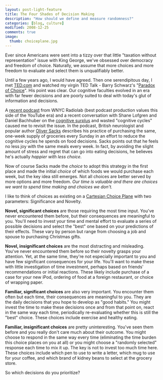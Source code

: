 ```yaml
---
layout: post-light-feature
title: The Four Shades of Decision Making
description: "How should we define and measure randomness?"
categories: [blog, culture]
modified: 2008-12-25
comments: true
image:
  thumb: choiceplane.jpg
---
```

Ever since Americans were sent into a tizzy over that little "taxation without representation" issue with King George, we've obsessed over democracy and freedom of choice.  Naturally, we assume that more choices and more freedom to evaluate and select them is unqualifiably better.

Until a few years ago, I would have agreed.  Then one serendipitous day, I met <a href="http://www.ted.com/index.php/">TED.com</a> and watched my virgin TED Talk - Barry Schwarz's "<a href="http://www.ted.com/index.php/talks/barry_schwartz_on_the_paradox_of_choice.html">Paradox of Choice</a>".  His point was clear.  Our cognitive faculties evolved in an era with far fewer decisions and are poorly suited to deal with today's glut of information and decisions.

A <a href="http://blogs.wnyc.org/radiolab/2008/11/18/choice/">recent podcast</a> from WNYC Radiolab (best podcast production values this side of the YouTube era) and a recent conversation with Shane Lofgren and Daniel Bachhuber on the <a href="http://calacanis.com/2008/04/30/clay-shirky-cognitive-surplus-talk-at-web-2-0/">cognitive surplus</a> and wasted "cognitive cycles" caused me to revisit the issue.  In the podcast, British neurologist and popular author <a href="http://en.wikipedia.org/wiki/Oliver_Sacks">Oliver Sacks</a> describes his practice of purchasing the same, one-week supply of groceries every Sunday in an effort to reduce the cognitive cycles he spends on food decisions.  Sacks points out that he feels no less joy with the same meals every week.  In fact, by avoiding the slight amount of stress and regret that can go into eating decisions, he believes he's actually <em>happier with less choice.</em>

Now of course Sacks made the <em>choice </em>to adopt this strategy in the first place and made the initial <em>choice</em> of which foods we would purchase each week, but the key idea still emerges.  Not all choices are better served by more options and more freedom.  <em>Our time is valuable and there are choices we want to spend time making and choices we don't.</em>

I like to think of choices as existing on a [Cartesian Choice Plane](http://www.djstrouse.com/images/choiceplane.jpg) with two parameters: Significance and Novelty.

<strong>Novel, significant choices</strong> are those requiring the most time input.  You've never encountered them before, but their consequences are meaningful to you.  You'll need to invest your time and mental effort to evaluate a series of possible decisions and select the "best" one based on your predictions of their effects.  These vary by person but range from choosing a job and spouse to purchasing Christmas gifts.

<strong>Novel, insignificant choices</strong> are the most distracting and misleading.  You've never encountered them before so their novelty grasps your attention.  Yet, at the same time, they're not especially important to you and have few significant consequences for your life.  You'll want to make these with little investigation of time investment, perhaps based on friends' recommendations or initial reactions.  These likely include purchase of a case for your new iPod, ordering of food at a foreign restaurant, or choice of wrapping paper.

<strong>Familiar, significant choices</strong> are also very important.  You encounter them often but each time, their consequences are meaningful to you.  They are the daily decisions that you hope to develop as "good habits."  You might invest the time to make these decisions once and from that point on, react in the same way each time, periodically re-evaluating whether this is still the "best" choice.  These choices include exercise and healthy eating.

<strong>Familiar, insignificant choices</strong> are pretty uninteresting.  You've seen them before and you really don't care much about their outcome.  You might choose to respond in the same way every time (eliminating the time burden this choice places on you at all) or you might choose a "randomly selected" response each time to mix it up.  The key is not to invest too much time here.  These choices include which pen to use to write a letter, which mug to use for your coffee, and which brand of kidney beans to select at the grocery store.

So which decisions do you prioritize?